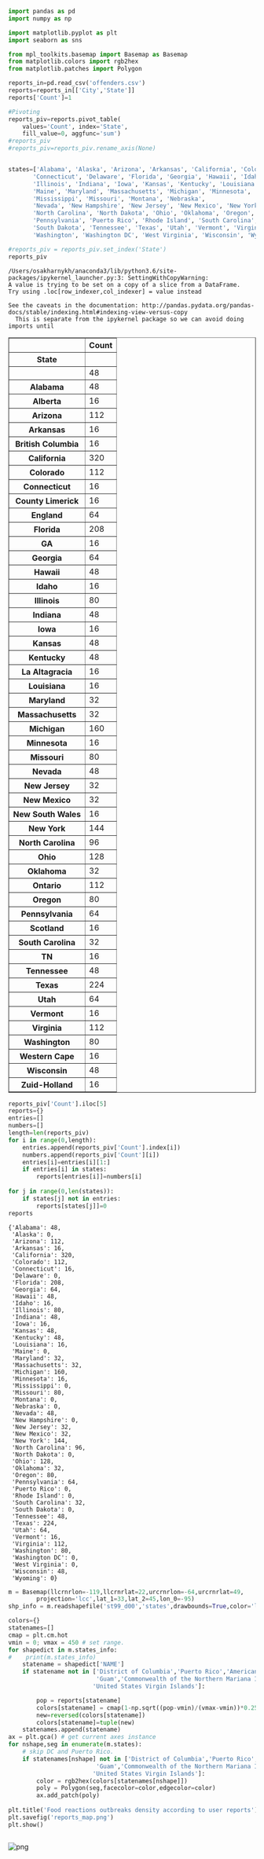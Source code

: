 

```python
import pandas as pd
import numpy as np

import matplotlib.pyplot as plt
import seaborn as sns

from mpl_toolkits.basemap import Basemap as Basemap
from matplotlib.colors import rgb2hex
from matplotlib.patches import Polygon
```


```python
reports_in=pd.read_csv('offenders.csv')
reports=reports_in[['City','State']]
reports['Count']=1

#Pivoting
reports_piv=reports.pivot_table(
    values='Count', index='State',
    fill_value=0, aggfunc='sum')
#reports_piv
#reports_piv=reports_piv.rename_axis(None)


states=['Alabama', 'Alaska', 'Arizona', 'Arkansas', 'California', 'Colorado',
       'Connecticut', 'Delaware', 'Florida', 'Georgia', 'Hawaii', 'Idaho',
       'Illinois', 'Indiana', 'Iowa', 'Kansas', 'Kentucky', 'Louisiana',
       'Maine', 'Maryland', 'Massachusetts', 'Michigan', 'Minnesota',
       'Mississippi', 'Missouri', 'Montana', 'Nebraska',
       'Nevada', 'New Hampshire', 'New Jersey', 'New Mexico', 'New York',
       'North Carolina', 'North Dakota', 'Ohio', 'Oklahoma', 'Oregon',
       'Pennsylvania', 'Puerto Rico', 'Rhode Island', 'South Carolina',
       'South Dakota', 'Tennessee', 'Texas', 'Utah', 'Vermont', 'Virginia',
       'Washington', 'Washington DC', 'West Virginia', 'Wisconsin', 'Wyoming']

#reports_piv = reports_piv.set_index('State')
reports_piv
```

    /Users/osakharnykh/anaconda3/lib/python3.6/site-packages/ipykernel_launcher.py:3: SettingWithCopyWarning: 
    A value is trying to be set on a copy of a slice from a DataFrame.
    Try using .loc[row_indexer,col_indexer] = value instead
    
    See the caveats in the documentation: http://pandas.pydata.org/pandas-docs/stable/indexing.html#indexing-view-versus-copy
      This is separate from the ipykernel package so we can avoid doing imports until





<div>
<style>
    .dataframe thead tr:only-child th {
        text-align: right;
    }

    .dataframe thead th {
        text-align: left;
    }

    .dataframe tbody tr th {
        vertical-align: top;
    }
</style>
<table border="1" class="dataframe">
  <thead>
    <tr style="text-align: right;">
      <th></th>
      <th>Count</th>
    </tr>
    <tr>
      <th>State</th>
      <th></th>
    </tr>
  </thead>
  <tbody>
    <tr>
      <th></th>
      <td>48</td>
    </tr>
    <tr>
      <th>Alabama</th>
      <td>48</td>
    </tr>
    <tr>
      <th>Alberta</th>
      <td>16</td>
    </tr>
    <tr>
      <th>Arizona</th>
      <td>112</td>
    </tr>
    <tr>
      <th>Arkansas</th>
      <td>16</td>
    </tr>
    <tr>
      <th>British Columbia</th>
      <td>16</td>
    </tr>
    <tr>
      <th>California</th>
      <td>320</td>
    </tr>
    <tr>
      <th>Colorado</th>
      <td>112</td>
    </tr>
    <tr>
      <th>Connecticut</th>
      <td>16</td>
    </tr>
    <tr>
      <th>County Limerick</th>
      <td>16</td>
    </tr>
    <tr>
      <th>England</th>
      <td>64</td>
    </tr>
    <tr>
      <th>Florida</th>
      <td>208</td>
    </tr>
    <tr>
      <th>GA</th>
      <td>16</td>
    </tr>
    <tr>
      <th>Georgia</th>
      <td>64</td>
    </tr>
    <tr>
      <th>Hawaii</th>
      <td>48</td>
    </tr>
    <tr>
      <th>Idaho</th>
      <td>16</td>
    </tr>
    <tr>
      <th>Illinois</th>
      <td>80</td>
    </tr>
    <tr>
      <th>Indiana</th>
      <td>48</td>
    </tr>
    <tr>
      <th>Iowa</th>
      <td>16</td>
    </tr>
    <tr>
      <th>Kansas</th>
      <td>48</td>
    </tr>
    <tr>
      <th>Kentucky</th>
      <td>48</td>
    </tr>
    <tr>
      <th>La Altagracia</th>
      <td>16</td>
    </tr>
    <tr>
      <th>Louisiana</th>
      <td>16</td>
    </tr>
    <tr>
      <th>Maryland</th>
      <td>32</td>
    </tr>
    <tr>
      <th>Massachusetts</th>
      <td>32</td>
    </tr>
    <tr>
      <th>Michigan</th>
      <td>160</td>
    </tr>
    <tr>
      <th>Minnesota</th>
      <td>16</td>
    </tr>
    <tr>
      <th>Missouri</th>
      <td>80</td>
    </tr>
    <tr>
      <th>Nevada</th>
      <td>48</td>
    </tr>
    <tr>
      <th>New Jersey</th>
      <td>32</td>
    </tr>
    <tr>
      <th>New Mexico</th>
      <td>32</td>
    </tr>
    <tr>
      <th>New South Wales</th>
      <td>16</td>
    </tr>
    <tr>
      <th>New York</th>
      <td>144</td>
    </tr>
    <tr>
      <th>North Carolina</th>
      <td>96</td>
    </tr>
    <tr>
      <th>Ohio</th>
      <td>128</td>
    </tr>
    <tr>
      <th>Oklahoma</th>
      <td>32</td>
    </tr>
    <tr>
      <th>Ontario</th>
      <td>112</td>
    </tr>
    <tr>
      <th>Oregon</th>
      <td>80</td>
    </tr>
    <tr>
      <th>Pennsylvania</th>
      <td>64</td>
    </tr>
    <tr>
      <th>Scotland</th>
      <td>16</td>
    </tr>
    <tr>
      <th>South Carolina</th>
      <td>32</td>
    </tr>
    <tr>
      <th>TN</th>
      <td>16</td>
    </tr>
    <tr>
      <th>Tennessee</th>
      <td>48</td>
    </tr>
    <tr>
      <th>Texas</th>
      <td>224</td>
    </tr>
    <tr>
      <th>Utah</th>
      <td>64</td>
    </tr>
    <tr>
      <th>Vermont</th>
      <td>16</td>
    </tr>
    <tr>
      <th>Virginia</th>
      <td>112</td>
    </tr>
    <tr>
      <th>Washington</th>
      <td>80</td>
    </tr>
    <tr>
      <th>Western Cape</th>
      <td>16</td>
    </tr>
    <tr>
      <th>Wisconsin</th>
      <td>48</td>
    </tr>
    <tr>
      <th>Zuid-Holland</th>
      <td>16</td>
    </tr>
  </tbody>
</table>
</div>




```python
reports_piv['Count'].iloc[5]
reports={}
entries=[]
numbers=[]
length=len(reports_piv)
for i in range(0,length):
    entries.append(reports_piv['Count'].index[i])
    numbers.append(reports_piv['Count'][i])
    entries[i]=entries[i][1:]
    if entries[i] in states:
        reports[entries[i]]=numbers[i]
        
for j in range(0,len(states)):
    if states[j] not in entries:
        reports[states[j]]=0
reports
```




    {'Alabama': 48,
     'Alaska': 0,
     'Arizona': 112,
     'Arkansas': 16,
     'California': 320,
     'Colorado': 112,
     'Connecticut': 16,
     'Delaware': 0,
     'Florida': 208,
     'Georgia': 64,
     'Hawaii': 48,
     'Idaho': 16,
     'Illinois': 80,
     'Indiana': 48,
     'Iowa': 16,
     'Kansas': 48,
     'Kentucky': 48,
     'Louisiana': 16,
     'Maine': 0,
     'Maryland': 32,
     'Massachusetts': 32,
     'Michigan': 160,
     'Minnesota': 16,
     'Mississippi': 0,
     'Missouri': 80,
     'Montana': 0,
     'Nebraska': 0,
     'Nevada': 48,
     'New Hampshire': 0,
     'New Jersey': 32,
     'New Mexico': 32,
     'New York': 144,
     'North Carolina': 96,
     'North Dakota': 0,
     'Ohio': 128,
     'Oklahoma': 32,
     'Oregon': 80,
     'Pennsylvania': 64,
     'Puerto Rico': 0,
     'Rhode Island': 0,
     'South Carolina': 32,
     'South Dakota': 0,
     'Tennessee': 48,
     'Texas': 224,
     'Utah': 64,
     'Vermont': 16,
     'Virginia': 112,
     'Washington': 80,
     'Washington DC': 0,
     'West Virginia': 0,
     'Wisconsin': 48,
     'Wyoming': 0}




```python
m = Basemap(llcrnrlon=-119,llcrnrlat=22,urcrnrlon=-64,urcrnrlat=49,
        projection='lcc',lat_1=33,lat_2=45,lon_0=-95)
shp_info = m.readshapefile('st99_d00','states',drawbounds=True,color='lightgrey')

colors={}
statenames=[]
cmap = plt.cm.hot 
vmin = 0; vmax = 450 # set range.
for shapedict in m.states_info:
#    print(m.states_info)
    statename = shapedict['NAME']
    if statename not in ['District of Columbia','Puerto Rico','American Samoa',
                         'Guam','Commonwealth of the Northern Mariana Islands',
                        'United States Virgin Islands']:

        pop = reports[statename]
        colors[statename] = cmap(1-np.sqrt((pop-vmin)/(vmax-vmin))*0.25)[:3]
        new=reversed(colors[statename])
        colors[statename]=tuple(new)
    statenames.append(statename)
ax = plt.gca() # get current axes instance
for nshape,seg in enumerate(m.states):
    # skip DC and Puerto Rico.
    if statenames[nshape] not in ['District of Columbia','Puerto Rico','American Samoa',
                         'Guam','Commonwealth of the Northern Mariana Islands',
                        'United States Virgin Islands']:
        color = rgb2hex(colors[statenames[nshape]]) 
        poly = Polygon(seg,facecolor=color,edgecolor=color)
        ax.add_patch(poly)
        
plt.title('Food reactions outbreaks density according to user reports')
plt.savefig('reports_map.png')
plt.show()



```


![png](output_3_0.png)

